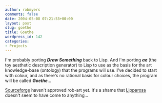 ```yaml
---
author: robmyers
comments: false
date: 2004-05-08 07:21:53+00:00
layout: post
slug: goethe
title: Goethe
wordpress_id: 142
categories:
- Projects
---
```


I'm probably porting **_Draw Something_** back to Lisp. And I'm porting **_ae_** (the toy aesthetic description generator) to Lisp to use as the basis for the art knowledge-base (ontology) that the programs will use. I've decided to start with colour, and as there's no rational basis for colour choices, the program will be called **_Goethe_**...  
  
[Sourceforge](http://www.sourceforge.net/) haven't approved rob-art yet. It's a shame that [Lipparosa](http://www.lipparosa.org/) doesn't seem to have come to anything...

  


